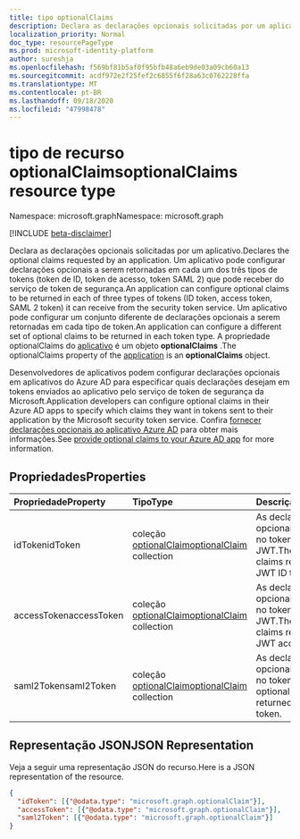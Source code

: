 ```yaml
---
title: tipo optionalClaims
description: Declara as declarações opcionais solicitadas por um aplicativo.
localization_priority: Normal
doc_type: resourcePageType
ms.prod: microsoft-identity-platform
author: sureshja
ms.openlocfilehash: f569bf81b5af0f95bfb48a6eb9de03a09cb60a13
ms.sourcegitcommit: acdf972e2f25fef2c6855f6f28a63c0762228ffa
ms.translationtype: MT
ms.contentlocale: pt-BR
ms.lasthandoff: 09/18/2020
ms.locfileid: "47998478"
---
```

# <a name="optionalclaims-resource-type"></a><span data-ttu-id="7058f-103">tipo de recurso optionalClaims</span><span class="sxs-lookup"><span data-stu-id="7058f-103">optionalClaims resource type</span></span>

<span data-ttu-id="7058f-104">Namespace: microsoft.graph</span><span class="sxs-lookup"><span data-stu-id="7058f-104">Namespace: microsoft.graph</span></span>

[!INCLUDE [beta-disclaimer](../../includes/beta-disclaimer.md)]

<span data-ttu-id="7058f-105">Declara as declarações opcionais solicitadas por um aplicativo.</span><span class="sxs-lookup"><span data-stu-id="7058f-105">Declares the optional claims requested by an application.</span></span> <span data-ttu-id="7058f-106">Um aplicativo pode configurar declarações opcionais a serem retornadas em cada um dos três tipos de tokens (token de ID, token de acesso, token SAML 2) que pode receber do serviço de token de segurança.</span><span class="sxs-lookup"><span data-stu-id="7058f-106">An application can configure optional claims to be returned in each of three types of tokens (ID token, access token, SAML 2 token) it can receive from the security token service.</span></span> <span data-ttu-id="7058f-107">Um aplicativo pode configurar um conjunto diferente de declarações opcionais a serem retornadas em cada tipo de token.</span><span class="sxs-lookup"><span data-stu-id="7058f-107">An application can configure a different set of optional claims to be returned in each token type.</span></span> <span data-ttu-id="7058f-108">A propriedade optionalClaims do [aplicativo](application.md) é um objeto **optionalClaims** .</span><span class="sxs-lookup"><span data-stu-id="7058f-108">The optionalClaims property of the [application](application.md) is an **optionalClaims** object.</span></span>

<span data-ttu-id="7058f-109">Desenvolvedores de aplicativos podem configurar declarações opcionais em aplicativos do Azure AD para especificar quais declarações desejam em tokens enviados ao aplicativo pelo serviço de token de segurança da Microsoft.</span><span class="sxs-lookup"><span data-stu-id="7058f-109">Application developers can configure optional claims in their Azure AD apps to specify which claims they want in tokens sent to their application by the Microsoft security token service.</span></span> <span data-ttu-id="7058f-110">Confira [fornecer declarações opcionais ao aplicativo Azure AD](https://docs.microsoft.com/azure/active-directory/develop/active-directory-optional-claims) para obter mais informações.</span><span class="sxs-lookup"><span data-stu-id="7058f-110">See [provide optional claims to your Azure AD app](https://docs.microsoft.com/azure/active-directory/develop/active-directory-optional-claims) for more information.</span></span>

## <a name="properties"></a><span data-ttu-id="7058f-111">Propriedades</span><span class="sxs-lookup"><span data-stu-id="7058f-111">Properties</span></span>
| <span data-ttu-id="7058f-112">Propriedade</span><span class="sxs-lookup"><span data-stu-id="7058f-112">Property</span></span>     | <span data-ttu-id="7058f-113">Tipo</span><span class="sxs-lookup"><span data-stu-id="7058f-113">Type</span></span>        | <span data-ttu-id="7058f-114">Descrição</span><span class="sxs-lookup"><span data-stu-id="7058f-114">Description</span></span> |
|:-------------|:------------|:------------|
|<span data-ttu-id="7058f-115">idToken</span><span class="sxs-lookup"><span data-stu-id="7058f-115">idToken</span></span>|<span data-ttu-id="7058f-116">coleção [optionalClaim](optionalclaim.md)</span><span class="sxs-lookup"><span data-stu-id="7058f-116">[optionalClaim](optionalclaim.md) collection</span></span>| <span data-ttu-id="7058f-117">As declarações opcionais retornadas no token de ID de JWT.</span><span class="sxs-lookup"><span data-stu-id="7058f-117">The optional claims returned in the JWT ID token.</span></span> |
|<span data-ttu-id="7058f-118">accessToken</span><span class="sxs-lookup"><span data-stu-id="7058f-118">accessToken</span></span>|<span data-ttu-id="7058f-119">coleção [optionalClaim](optionalclaim.md)</span><span class="sxs-lookup"><span data-stu-id="7058f-119">[optionalClaim](optionalclaim.md) collection</span></span>| <span data-ttu-id="7058f-120">As declarações opcionais retornadas no token de acesso JWT.</span><span class="sxs-lookup"><span data-stu-id="7058f-120">The optional claims returned in the JWT access token.</span></span> |
|<span data-ttu-id="7058f-121">saml2Token</span><span class="sxs-lookup"><span data-stu-id="7058f-121">saml2Token</span></span>|<span data-ttu-id="7058f-122">coleção [optionalClaim](optionalclaim.md)</span><span class="sxs-lookup"><span data-stu-id="7058f-122">[optionalClaim](optionalclaim.md) collection</span></span>| <span data-ttu-id="7058f-123">As declarações opcionais retornadas no token SAML.</span><span class="sxs-lookup"><span data-stu-id="7058f-123">The optional claims returned in the SAML token.</span></span>|

## <a name="json-representation"></a><span data-ttu-id="7058f-124">Representação JSON</span><span class="sxs-lookup"><span data-stu-id="7058f-124">JSON Representation</span></span>
<span data-ttu-id="7058f-125">Veja a seguir uma representação JSON do recurso.</span><span class="sxs-lookup"><span data-stu-id="7058f-125">Here is a JSON representation of the resource.</span></span>
<!--{
  "blockType": "resource",
  "@odata.type": "microsoft.graph.optionalClaims"
}-->
``` json
{
  "idToken": [{"@odata.type": "microsoft.graph.optionalClaim"}],
  "accessToken": [{"@odata.type": "microsoft.graph.optionalClaim"}],
  "saml2Token": [{"@odata.type": "microsoft.graph.optionalClaim"}]
}
```


